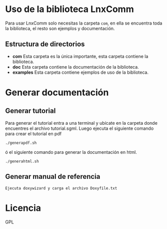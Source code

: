 
# Uso de la biblioteca LnxComm

Para usar LnxComm solo necesitas la carpeta `com`, en ella se encuentra toda la biblioteca, el resto son ejemplos y documentación.

## Estructura de directorios

- **com**	Esta carpeta es la única importante, esta carpeta contiene la biblioteca.
- **doc**	Esta carpeta contiene la documentación de la biblioteca.
- **examples**	Esta carpeta contiene ejemplos de uso de la biblioteca.

# Generar documentación


## Generar tutorial

Para generar el tutorial entra a una terminal y ubícate en la carpeta donde encuentres el archivo tutorial.sgml. Luego ejecuta el siguiente comando para crear el tutorial en pdf

	./generapdf.sh

ó el siguiente comando para generar la documentación en html.

	./generahtml.sh


## Generar manual de referencia

	Ejecuta doxywizard y carga el archivo Doxyfile.txt

# Licencia

GPL